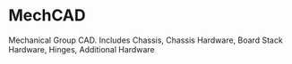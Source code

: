 # MechCAD
Mechanical Group CAD. Includes Chassis, Chassis Hardware, Board Stack Hardware, Hinges, Additional Hardware
